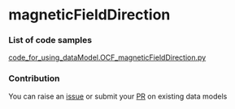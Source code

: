 # magneticFieldDirection

### List of code samples 

<!-- 50-List of code -->

<!-- [code entry](link) -->
[code_for_using_dataModel.OCF_magneticFieldDirection.py](https://github.com/smart-data-models/dataModel.OCF/blob/master/magneticFieldDirection/code/code_for_using_dataModel.OCF_magneticFieldDirection.py)


<!-- /50-List of code -->

### Contribution
You can raise an [issue](https://github.com/smart-data-models/dataModel.OCF/issues) or submit your [PR](https://github.com/smart-data-models/dataModel.OCF/pulls) on existing data models
